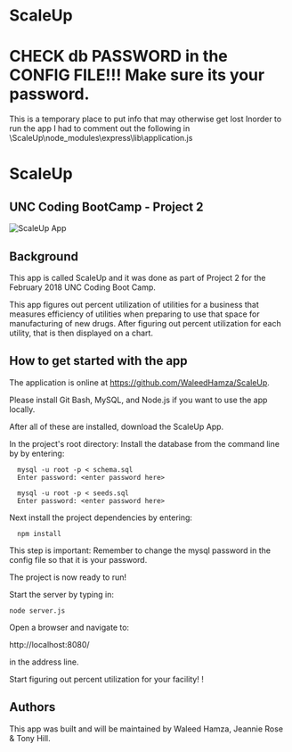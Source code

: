 # ScaleUp

# CHECK db PASSWORD in the CONFIG FILE!!! Make sure its your password.


This is a temporary place to put info that may otherwise get lost
Inorder to run the app I had to comment out the following in \ScaleUp\node_modules\express\lib\application.js



# ScaleUp
## UNC Coding BootCamp - Project 2

![ScaleUp App](https://user-images.githubusercontent.com/33872841/41495498-f30217b0-70f6-11e8-81b8-158d308dee96.png)

## Background
This app is called ScaleUp and it was done as part of Project 2 for the February 2018 UNC Coding Boot Camp.

This app figures out percent utilization of utilities for a business that measures efficiency of utilities when preparing to use that space for manufacturing of new drugs.  After figuring out percent utilization for each utility, that is then displayed on a chart.

## How to get started with the app
The application is online at https://github.com/WaleedHamza/ScaleUp. 

Please install Git Bash, MySQL, and Node.js if you want to use the app locally. 

After all of these are installed, download the ScaleUp App.

In the project's root directory:
  Install the database from the command line by by entering:

      mysql -u root -p < schema.sql
      Enter password: <enter password here>

      mysql -u root -p < seeds.sql
      Enter password: <enter password here>

  Next install the project dependencies by entering:

      npm install

This step is important: Remember to change the mysql password in the config file so that it is your password.

The project is now ready to run!

Start the server by typing in:

    node server.js

Open a browser and navigate to:

  http://localhost:8080/ 

in the address line.


Start figuring out percent utilization for your facility!
!

## Authors
This app was built and will be maintained by Waleed Hamza, Jeannie Rose & Tony Hill.